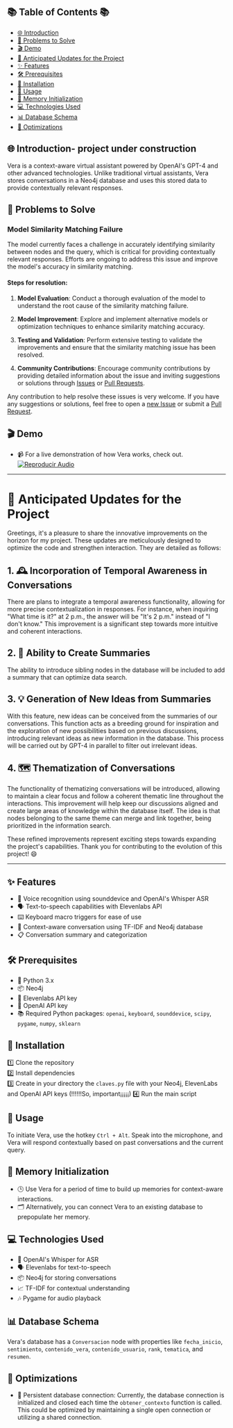 ## 📚 Table of Contents 📚
- [🌐 Introduction](#-introduction)
- [🐞 Problems to Solve](#-problems-to-solve)
- [🎬 Demo](#-demo)
- [🚀 Anticipated Updates for the Project](#-anticipated-updates-for-the-project)
- [✨ Features](#-features)
- [🛠 Prerequisites](#-prerequisites)
- [🔧 Installation](#-installation)
- [🎯 Usage](#-usage)
- [🔄 Memory Initialization](#-memory-initialization)
- [💻 Technologies Used](#-technologies-used)
- [📊 Database Schema](#-database-schema)
- [🚀 Optimizations](#-optimizations)


## 🌐 Introduction- project under construction
Vera is a context-aware virtual assistant powered by OpenAI's GPT-4 and other advanced technologies. Unlike traditional virtual assistants, Vera stores conversations in a Neo4j database and uses this stored data to provide contextually relevant responses.

## 🐞 Problems to Solve

### Model Similarity Matching Failure

The model currently faces a challenge in accurately identifying similarity between nodes and the query, which is critical for providing contextually relevant responses. Efforts are ongoing to address this issue and improve the model's accuracy in similarity matching.

#### Steps for resolution:

1. **Model Evaluation**: Conduct a thorough evaluation of the model to understand the root cause of the similarity matching failure.
   
2. **Model Improvement**: Explore and implement alternative models or optimization techniques to enhance similarity matching accuracy.

3. **Testing and Validation**: Perform extensive testing to validate the improvements and ensure that the similarity matching issue has been resolved.

4. **Community Contributions**: Encourage community contributions by providing detailed information about the issue and inviting suggestions or solutions through [Issues](https://github.com/rubensolano2/LLM-LONG-MEMORY/issues) or [Pull Requests](https://github.com/rubensolano2/LLM-LONG-MEMORY/pulls).

Any contribution to help resolve these issues is very welcome. If you have any suggestions or solutions, feel free to open a [new Issue](https://github.com/rubensolano2/LLM-LONG-MEMORY/issues) or submit a [Pull Request](https://github.com/rubensolano2/LLM-LONG-MEMORY/pulls).



## 🎬 Demo
- 📹 For a live demonstration of how Vera works, check out.
[![Reproducir Audio](https://img.shields.io/badge/Reproducir-Audio-blue)](https://drive.google.com/file/d/1iYRN9jrnDqcnpMa_fw-wv3eIrUS_jwHK/view?usp=sharing)







---
# 🚀 Anticipated Updates for the Project

Greetings, it's a pleasure to share the innovative improvements on the horizon for my project. These updates are meticulously designed to optimize the code and strengthen interaction. They are detailed as follows:

## 1. 🕰️ Incorporation of Temporal Awareness in Conversations
There are plans to integrate a temporal awareness functionality, allowing for more precise contextualization in responses. For instance, when inquiring "What time is it?" at 2 p.m., the answer will be "It's 2 p.m." instead of "I don't know." This improvement is a significant step towards more intuitive and coherent interactions.

## 2. 📄 Ability to Create Summaries
The ability to introduce sibling nodes in the database will be included to add a summary that can optimize data search.

## 3. 💡 Generation of New Ideas from Summaries
With this feature, new ideas can be conceived from the summaries of our conversations. This function acts as a breeding ground for inspiration and the exploration of new possibilities based on previous discussions, introducing relevant ideas as new information in the database. This process will be carried out by GPT-4 in parallel to filter out irrelevant ideas.

## 4. 🗺️ Thematization of Conversations
The functionality of thematizing conversations will be introduced, allowing to maintain a clear focus and follow a coherent thematic line throughout the interactions. This improvement will help keep our discussions aligned and create large areas of knowledge within the database itself. The idea is that nodes belonging to the same theme can merge and link together, being prioritized in the information search.

These refined improvements represent exciting steps towards expanding the project's capabilities. Thank you for contributing to the evolution of this project! 😄

---

  
## ✨ Features
- 🎤 Voice recognition using sounddevice and OpenAI's Whisper ASR
- 🗣 Text-to-speech capabilities with Elevenlabs API
- ⌨️ Keyboard macro triggers for ease of use
- 🧠 Context-aware conversation using TF-IDF and Neo4j database
- 📋 Conversation summary and categorization

## 🛠 Prerequisites
- 🐍 Python 3.x
- 📦 Neo4j
- 🔑 Elevenlabs API key
- 🔑 OpenAI API key
- 📚 Required Python packages: `openai`, `keyboard`, `sounddevice`, `scipy`, `pygame`, `numpy`, `sklearn`

## 🔧 Installation
1️⃣ Clone the repository  
2️⃣ Install dependencies  
3️⃣ Create in your directory the `claves.py` file with your Neo4j, ElevenLabs and OpenAI API keys  (!!!!!!So, important¡¡¡¡¡)
4️⃣ Run the main script  

## 🎯 Usage
To initiate Vera, use the hotkey `Ctrl + Alt`. Speak into the microphone, and Vera will respond contextually based on past conversations and the current query.

## 🔄 Memory Initialization
- 🕒 Use Vera for a period of time to build up memories for context-aware interactions.
- 🗂 Alternatively, you can connect Vera to an existing database to prepopulate her memory.

## 💻 Technologies Used
- 🎤 OpenAI's Whisper for ASR
- 🗣 Elevenlabs for text-to-speech
- 📦 Neo4j for storing conversations
- 📈 TF-IDF for contextual understanding
- 🎶 Pygame for audio playback

## 📊 Database Schema
Vera's database has a `Conversacion` node with properties like `fecha_inicio`, `sentimiento`, `contenido_vera`, `contenido_usuario`, `rank`, `tematica`, and `resumen`.

## 🚀 Optimizations
- 📡 Persistent database connection: Currently, the database connection is initialized and closed each time the `obtener_contexto` function is called. This could be optimized by maintaining a single open connection or utilizing a shared connection.
